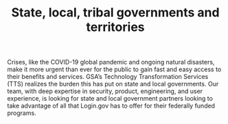 ---
layout: partners/state-and-local
permalink: /partners/state-and-local/
title: >- 
    # State, local, tribal governments and territories
body: >-
    Crises, like the COVID-19 global pandemic and ongoing natural disasters, make it more urgent than ever for the public to gain fast and easy access to their benefits and services. GSA’s Technology Transformation Services (TTS) realizes the burden this has put on state and local governments. Our team, with deep expertise in security, product, engineering, and user experience, is looking for state and local government partners looking to take advantage of all that Login.gov has to offer for their federally funded programs.
ssa_quote: >-
    “The SSA UXG team appreciates the willingness of the Login.gov team to listen to our goals, concerns, and questions, then work with us to identify a path forward that will benefit the customers (end users) of SSA and other federal agencies. The team’s flexibility and willingness to hear our suggestions is very much appreciated. We enjoy brainstorming together and sharing research findings as we try to help each other move forward.”


    Elizabeth Hanst

    Technology Lead User Experience Specialist

    Social Security Administration
partnership_steps_title: >-
    ## Steps to partnership
partnership_steps_header1: >-
    Introductions and determine compatibility
partnership_steps_body1: >-
    During the introduction call, an account manager will walk through Login.gov services and answer any questions that you have. This step will determine if Login.gov is a good fit for your agency. <a href="" class="caret">Contact an account manager to get started</a>
partnership_steps_header2: >-
    Estimate usage and test integrations
partnership_steps_body2: >-
    During onboarding, an account manager will work with your agency to estimate usage and provide a cost estimator. Once you’ve created your application and implemented an identity protocol, you can register it in the test environment dashboard and start testing. We advise at least two to three weeks for your team to test and integrate with Login.gov. <a target="_blank" href="" class="external-link">Learn more about the sandbox environment</a>
partnership_steps_header3: >-
    Establish an Intergovernmental Cooperation Act (IGCA)
partnership_steps_body3: >-
    Login.gov is a cost-recoverable federal service, which means we must, by law, charge for our work. Our partnership and financial engagement will be governed by an Intergovernmental Cooperation Agreement (IGCA). An IGCA is a contract between a federal agency and a non-federal entity, like a state or local government. For Login.gov, these are the contracts we have with state and local governments that let them use Login.gov as partners/clients. An IGCA may take at least six to eight weeks to complete, which can occur in parallel with the technical integration of your application. <a href="" class="caret">Learn more about the IGCA process below</a>
partnership_steps_header4: >-
    Launch integration
partnership_steps_body4: >-
     Once testing is complete and the IGCA has been executed, Login.gov will launch your integration within two weeks.
igca_tips: >-
    Tips for completing the IGCA process:

    * Determine your executive for IGCA sign-off

    * Have approved funding access based on the cost estimator

    * Ensure your technical team has capacity for integration or plan to hire a team


    The above suggestions may help keep your agency on track for creating the IGCA and receiving proper approvals within the anticipated six to eight week timeline, and launching your integration with Login.gov.
igca_steps_title: >-
    ## Intergovernmental Cooperation Act (IGCA) process
igca_steps_header1: >-
    IGCA request letter
igca_steps_body1: >-
    Partner entity works with the Login.gov to make an IGCA request letter, which requires signature by the executive of the entity (the governor of a state, mayor of a city, or designated governmental official delegated from the chief of the executive).
igca_steps_header2: >-
    IGCA agreement and Scope Of Work (SOW)
igca_steps_body2: >-
    Partner entity works with Login.gov on an IGCA Agreement outlining the SOW. 
igca_steps_header3: >-
    IGCA creation
igca_steps_body3: >-
    TTS performs a review with GSA counsel, and returns the IGCA to the partner entity ready for signatures.
igca_steps_header4: >-
    Partner approval
igca_steps_body4: >-
    Partner reviews, agrees, and routes the IGCA for signatures to return to TTS.
igca_steps_header5: >-
    GSA approval
igca_steps_body5: >-
    GSA approves and finalizes the IGCA and returns to partner entity.
---
